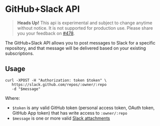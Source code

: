 # GitHub+Slack API

> **Heads Up!** This api is experimental and subject to change anytime without notice. It is not supported for production use. Please share you your feedback on [#478](https://github.com/integrations/slack/issues/478).

The GitHub+Slack API allows you to post messages to Slack for a specific repository, and that message will be delivered based on your existing subscriptions.

## Usage

```
curl -XPOST -H "Authorization: token $token" \
   https://slack.github.com/repos/:owner/:repo
   -d "$message"
```

Where:

- `$token` is any valid GitHub token (personal access token, OAuth token, GitHub App token) that has write access to `:owner/:repo`
- `$message` is one or more valid [Slack attachments](https://api.slack.com/docs/message-attachments)
